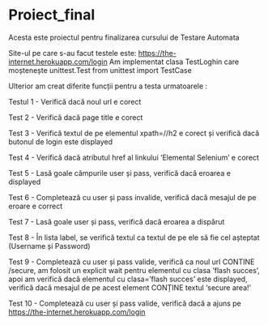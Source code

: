 # Proiect_final 

Acesta este proiectul pentru finalizarea cursului de Testare Automata

Site-ul pe care s-au facut testele este: https://the-internet.herokuapp.com/login
  Am implementat clasa TestLoghin care moștenește unittest.Test
  from unittest import TestCase

Ulterior am creat diferite funcții pentru a testa urmatoarele :

Testul 1 - Verifică dacă noul url e corect

Test 2 - Verifică dacă page title e corect

Test 3 - Verifică textul de pe elementul xpath=//h2 e corect și verifică dacă butonul de login este displayed

Test 4 - Verifică dacă atributul href al linkului ‘Elemental Selenium’ e corect

Test 5 - Lasă goale câmpurile user și pass, verifică dacă eroarea e displayed

Test 6 - Completează cu user și pass invalide, verifică dacă mesajul de pe eroare e correct

Test 7 - Lasă goale user și pass, verifică dacă eroarea a dispărut

Test 8 - În lista label, se verifică textul ca textul de pe ele să fie cel așteptat (Username și Password)

Test 9 - Completează cu user și pass valide, verifică ca noul url CONTINE /secure, am folosit un explicit wait pentru elementul cu clasa ’flash succes’, apoi am verifică dacă elementul cu clasa=’flash succes’ este displayed, verifică dacă mesajul de pe acest element CONȚINE textul ‘secure area!’

Test 10 - Completează cu user și pass valide, verifică dacă a ajuns pe https://the-internet.herokuapp.com/login


